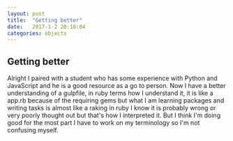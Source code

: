 ```yaml
---
layout: post
title:  "Getting better"
date:   2017-1-2 20:18:04
categories: objects
---
```


## Getting better
Alright I paired with a student who has some experience with Python and JavaScript and he is a good resource as a go to person. Now I have a better understanding of a gulpfile, in ruby terms how I understand it, it is like a app.rb because of the requiring gems but what I am learning packages and writing tasks is almost like a raking in ruby I know it is probably wrong or very poorly thought out but that's how I interpreted it. But I think I'm doing good for the most part I have to work on my terminology so I'm not confusing myself.
